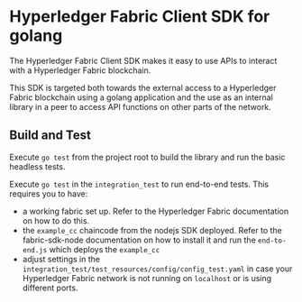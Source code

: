 # Hyperledger Fabric Client SDK for golang

The Hyperledger Fabric Client SDK makes it easy to use APIs to interact with a Hyperledger Fabric blockchain.

This SDK is targeted both towards the external access to a Hyperledger Fabric blockchain using a golang application and the use as an internal library in a peer to access API functions on other parts of the network.

## Build and Test
Execute `go test` from the project root to build the library and run the basic headless tests.

Execute `go test` in the `integration_test` to run end-to-end tests. This requires you to have:
- a working fabric set up. Refer to the Hyperledger Fabric documentation on how to do this.
- the `example_cc` chaincode from the nodejs SDK deployed. Refer to the fabric-sdk-node documentation on how to install it and run the `end-to-end.js` which deploys the `example_cc`
- adjust settings in the `integration_test/test_resources/config/config_test.yaml` in case your Hyperledger Fabric network is not running on `localhost` or is using different ports.


